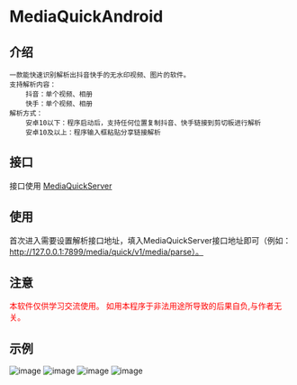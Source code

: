 # MediaQuickAndroid
## 介绍
```text
一款能快速识别解析出抖音快手的无水印视频、图片的软件。
支持解析内容：
	抖音：单个视频、相册
	快手：单个视频、相册
解析方式：
	安卓10以下：程序启动后，支持任何位置复制抖音、快手链接到剪切板进行解析
	安卓10及以上：程序输入框粘贴分享链接解析
```

## 接口
接口使用   [MediaQuickServer](https://github.com/zbfzn/MediaQuickServer)

## 使用
首次进入需要设置解析接口地址，填入MediaQuickServer接口地址即可（例如：http://127.0.0.1:7899/media/quick/v1/media/parse）。  

## 注意
<font style="color: #ff0000">本软件仅供学习交流使用。 如用本程序于非法用途所导致的后果自负,与作者无关。</font>  

## 示例
![image](./images/1.jpg)
![image](./images/2.jpg)
![image](./images/3.jpg)
![image](./images/4.jpg)

